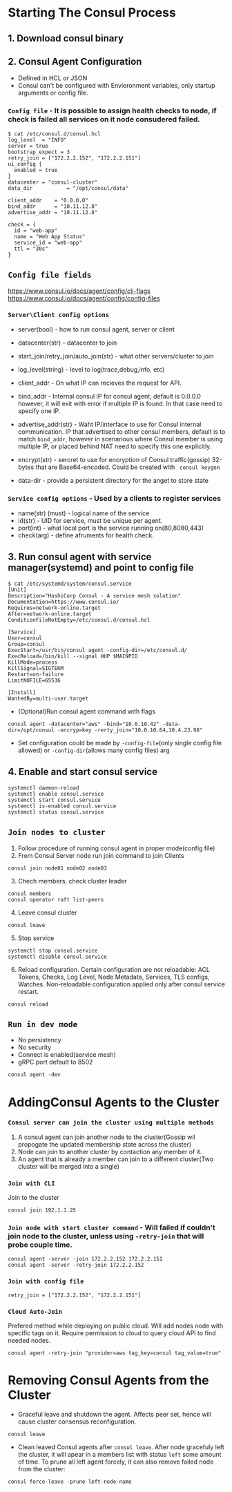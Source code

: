 # Starting The Consul Process
## 1. Download consul binary 
## 2. Consul Agent Configuration
- Defined in HCL or JSON
- Consul can't be configured with Envieronment variables, only startup arguments or config file.
### `Config file` - It is possible to assign health checks to node, if check is failed all services on it node consudered failed.
```
$ cat /etc/consul.d/consul.hcl 
log_level  = "INFO"
server = true
bootstrap_expect = 3
retry_join = ["172.2.2.152", "172.2.2.151"]
ui_config {
  enabled = true
}
datacenter = "consul-cluster"
data_dir           = "/opt/consul/data"

client_addr    = "0.0.0.0"
bind_addr      = "10.11.12.8"
advertise_addr = "10.11.12.8"

check = {
  id = "web-app"
  name = "Web App Status"
  service_id = "web-app"
  ttl = "30s"
}
```
## `Config file fields`
https://www.consul.io/docs/agent/config/cli-flags
https://www.consul.io/docs/agent/config/config-files
### `Server\Client config options`
- server(bool) - how to run consul agent, server or client
- datacenter(str) - datacenter to join
- start_join/retry_join/auto_join(str) - what other servers/cluster to join
- log_level(string) - level to log(trace,debug,info, etc)
- client_addr - On what IP can recieves the request for API. 
- bind_addr - Internal consul IP for consul agent, default is 0.0.0.0 however, it will exit with error if multiple IP is found. In that case need to specify one IP.
- advertise_addr(str) - Waht IP/interface to use for Consul internal communication. IP that advertised to other consul members, default is to match `bind_addr`, however in scenarious where Consul member is using multiple IP, or placed behind NAT need to specify this one explicitly. 
- encrypt(str) - sercret to use for encryption of Consul traffic(gossip)  32-bytes that are Base64-encoded. Could be created with ` consul keygen`

- data-dir - provide a persistent directory for the anget to store state
### `Service config options` - Used by a clients to register services
- name(str) (must) - logical name of the service
- id(str) - UID for service, must be unique per agent.
- port(int) - what local port is the service running on(80,8080,443)
- check(arg) - define afruments for health check. 

## 3. Run consul agent with service manager(systemd) and point to config file 
```
$ cat /etc/systemd/system/consul.service 
[Unit]
Description="HashiCorp Consul - A service mesh solution"
Documentation=https://www.consul.io/
Requires=network-online.target
After=network-online.target
ConditionFileNotEmpty=/etc/consul.d/consul.hcl

[Service]
User=consul
Group=consul
ExecStart=/usr/bin/consul agent -config-dir=/etc/consul.d/
ExecReload=/bin/kill --signal HUP $MAINPID
KillMode=process
KillSignal=SIGTERM
Restart=on-failure
LimitNOFILE=65536

[Install]
WantedBy=multi-user.target
```
- (Optional)Run consul agent command with flags
```
consul agent -datacenter="aws" -bind="10.0.10.42" -data-dir=/opt/consul -encryp=key -rerty_join="10.0.10.64,10.4.23.98"
```
- Set configuration could be made by `-config-file`(only single config file allowed) or `-config-dir`(allows many config files) arg

## 4. Enable and start consul service
```
systemctl daemon-reload
systemctl enable consul.service 
systemctl start consul.service 
systemctl is-enabled consul.service 
systemctl status consul.service
```

## `Join nodes to cluster`
1. Follow procedure of running consul agent in proper mode(config file)
2. From Consul Server node run join command to join Clients
```
consul join node01 node02 node03
```
3. Chech members, check cluster leader
```
consul members
consul operator raft list-peers
```
4. Leave consul cluster
```
consul leave
```
5. Stop service
```
systemctl stop consul.service
systemctl disable consul.service
```
6. Reload configuration. Certain configuration are not reloadable: ACL Tokens, Checks, Log Level, Node Metadata, Services, TLS configs, Watches. Non-reloadable configuration applied only after consul service restart.
```
consul reload
```
## `Run in dev mode`
- No persistency
- No security
- Connect is enabled(service mesh)
- gRPC port default to 8502
```
consul agent -dev
```

# AddingConsul Agents to the Cluster
### `Consul server can join the cluster using multiple methods`
1. A consul agent can join another node to the cluster(Gossip wil propogate the updated membership state across the cluster)
2. Node can join to another cluster by contaction any member of it.
3. An agent that is already a member can join to a different cluster(Two cluster will be merged into a single)

### `Join with CLI`
Join to the cluster
```
consul join 192.1.1.25 
```
### `Join node with start cluster command` - Will failed if couldn't join node to the cluster, unless using `-retry-join` that will probe couple time.
```
consul agent -server -join 172.2.2.152 172.2.2.151
consul agent -server -retry-join 172.2.2.152
```
### `Join with config file`
```
retry_join = ["172.2.2.152", "172.2.2.151"]
```

### `Cloud Auto-Join`
Prefered method while deploying on public cloud. Will add nodes node with specific tags on it. Require permission to cloud to query cloud API to find needed nodes.
```
consul agent -retry-join "provider=aws tag_key=consul tag_value=true"
```

# Removing Consul Agents from the Cluster
- Graceful leave and shutdown the agent. Affects peer set, hence will cause cluster consensus reconfiguration.
```
consul leave
```
- Clean leaved Consul agents after `consul leave`. After node gracefuly left the cluster, it will apear in a members list with status `left` some amount of time. To prune all left agent forcely, it can also remove failed node from the cluster:
```
consul force-leave -prune left-node-name
```
